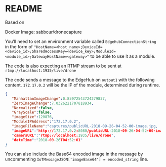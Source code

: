 # README

Based on [](https://github.com/ksaye/IoTDemonstrations/tree/master/IoTEdgeOpenCV)

Docker Image: sabbour/dronecapture

You’ll need to set an environment variable called `EdgeHubConnectionString` in the form of `"HostName=<host_name>;DeviceId=<device_id>;SharedAccessKey=<device_key>;ModuleId=<module_id>;GatewayHostName=<gateway>"` to be able to use it as a module.

The code is also expecting an RTMP stream to be sent at `rtmp://localhost:1935/live/drone`

The code sends a message to the EdgeHub on `output1` with the following content. `172.17.0.2` will be the IP of the module, determined during runtime.

```json
{
   "ManhattanImageChange":0.85972543724279837,
   "ZeroImageChange":7.0326221707818934,
   "Normalized":false,
   "GrayScale":false,
   "imageSize":120876,
   "ModuleIPAddress":"172.17.0.2",
   "imageFileName":"captures/publicURL-2018-09-26-04-52-00-image.jpg,
   "imageURL":"http://172.17.0.2:8080/publicURL-2018-09-26-04-52-00-image.jpg",
   "cameraURL":"rtmp://localhost:1935/live/drone",
   "dateTime":"2018-09-26T04:52:01"
}
```

You can also include the Base64 encoded image in the message by uncommenting `IoTMessageJSON['imageBase64'] = encoded_string` line.